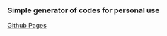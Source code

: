 ### Simple generator of codes for personal use

[Github Pages](https://harismuha123.github.io/evisitor-code-generator/)